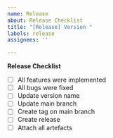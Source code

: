 ```yaml
---
name: Release
about: Release Checklist
title: "[Release] Version "
labels: release
assignees: ''

---
```


**Release Checklist**
- [ ] All features were implemented
- [ ] All bugs were fixed
- [ ] Update version name
- [ ] Update main branch
- [ ] Create tag on main branch
- [ ] Create release
- [ ] Attach all artefacts
